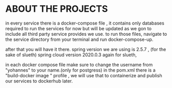 # ABOUT THE PROJECTS

in every service there is a docker-compose file , it contains only databases required to run the services for now but will be updated as we gon to include all third party service provides we use.
to run those files, navigate to the service directory from your terminal and run docker-compose-up.

after that you will have it there.
spring version we are using is 2.5.7 , (for the sake of slueth)
spring cloud version 2020.0.3 again for slueth,

in each docker compose file make sure to change the username from "yohannes" to your name.(only for postgress)
in the pom.xml there is a "build-docker image " profile , we will use that to containerize and publish our services to dockerhub later.
